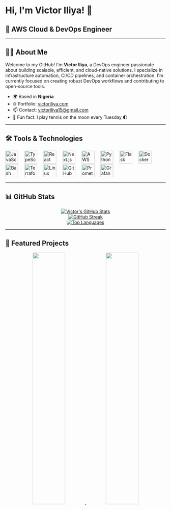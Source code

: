 # Hi, I'm Victor Iliya! 👋  
## 🚀 AWS Cloud & DevOps Engineer

---

## 🧑‍💻 About Me

Welcome to my GitHub! I'm **Victor Iliya**, a DevOps engineer passionate about building scalable, efficient, and cloud-native solutions. I specialize in infrastructure automation, CI/CD pipelines, and container orchestration. I'm currently focused on creating robust DevOps workflows and contributing to open-source tools.

- 🌍 Based in **Nigeria**
- 🌐 Portfolio: [victoriliya.com](http://victoriliya.com)
- 📫 Contact: [victoriliya15@gmail.com](mailto:victoriliya15@gmail.com)
- 🎾 Fun fact: I play tennis on the moon every Tuesday 🌓

---

## 🛠️ Tools & Technologies

<div align="left">
  <img src="https://cdn.jsdelivr.net/gh/devicons/devicon/icons/javascript/javascript-original.svg" height="40" alt="JavaScript" />
  <img width="12" />
  <img src="https://cdn.jsdelivr.net/gh/devicons/devicon/icons/typescript/typescript-original.svg" height="40" alt="TypeScript" />
  <img width="12" />
  <img src="https://cdn.jsdelivr.net/gh/devicons/devicon/icons/react/react-original.svg" height="40" alt="React" />
  <img width="12" />
  <img src="https://cdn.jsdelivr.net/gh/devicons/devicon/icons/nextjs/nextjs-original.svg" height="40" alt="Next.js" />
  <img width="12" />
  <img src="https://skillicons.dev/icons?i=aws" height="40" alt="AWS" />
  <img width="12" />
  <img src="https://cdn.jsdelivr.net/gh/devicons/devicon/icons/python/python-original.svg" height="40" alt="Python" />
  <img width="12" />
  <img src="https://skillicons.dev/icons?i=flask" height="40" alt="Flask" />
  <img width="12" />
  <img src="https://cdn.jsdelivr.net/gh/devicons/devicon/icons/docker/docker-original.svg" height="40" alt="Docker" />
  <img width="12" />
  <img src="https://skillicons.dev/icons?i=bash" height="40" alt="Bash" />
  <img width="12" />
  <img src="https://cdn.jsdelivr.net/gh/devicons/devicon/icons/terraform/terraform-original.svg" height="40" alt="Terraform" />
  <img width="12" />
  <img src="https://cdn.jsdelivr.net/gh/devicons/devicon/icons/linux/linux-original.svg" height="40" alt="Linux" />
  <img width="12" />
  <img src="https://skillicons.dev/icons?i=github" height="40" alt="GitHub" />
  <img width="12" />
  <img src="https://skillicons.dev/icons?i=prometheus" height="40" alt="Prometheus" />
  <img width="12" />
  <img src="https://cdn.jsdelivr.net/gh/devicons/devicon/icons/grafana/grafana-original.svg" height="40" alt="Grafana" />
</div>

---

## 📊 GitHub Stats

<div align="center">
  <a href="http://www.github.com/VSI12">
    <img src="https://github-readme-stats.vercel.app/api?username=VSI12&show_icons=true&count_private=true&title_color=3382ed&text_color=ffffff&icon_color=3382ed&bg_color=0f172a&hide_border=true" alt="Victor's GitHub Stats" />
  </a>
  <br />
  <a href="http://www.github.com/VSI12">
    <img src="https://github-readme-streak-stats.herokuapp.com/?user=VSI12&stroke=ffffff&background=0f172a&ring=3382ed&fire=3382ed&currStreakNum=ffffff&currStreakLabel=3382ed&sideNums=ffffff&sideLabels=ffffff&dates=ffffff&hide_border=true" alt="GitHub Streak" />
  </a>
  <br />
  <a href="https://github.com/VSI12">
    <img src="https://github-readme-stats.vercel.app/api/top-langs/?username=VSI12&langs_count=10&title_color=3382ed&text_color=ffffff&icon_color=3382ed&bg_color=0f172a&hide_border=true&locale=en&custom_title=Top%20Languages" alt="Top Languages" />
  </a>
</div>

---

## 📌 Featured Projects

<div align="center">
  <a href="https://github.com/VSI12/Intrusion-Detection-System">
    <img width="45%" src="https://github-readme-stats.vercel.app/api/pin/?username=VSI12&repo=Intrusion-Detection-System&title_color=3382ed&text_color=ffffff&icon_color=3382ed&bg_color=0f172a&hide_border=true" />
  </a>
  <a href="https://github.com/VSI12/Portfolio_v0">
    <img width="45%" src="https://github-readme-stats.vercel.app/api/pin/?username=VSI12&repo=Portfolio_v0&title_color=3382ed&text_color=ffffff&icon_color=3382ed&bg_color=0f172a&hide_border=true" />
  </a>
</div>
